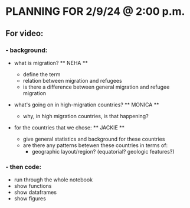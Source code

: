 # PLANNING FOR 2/9/24 @ 2:00 p.m.

## For video: 

### - background: 
  - what is migration? ** NEHA **
    - define the term 
    - relation between migration and refugees
    - is there a difference between general migration and refugee migration 

  - what's going on in high-migration countries? ** MONICA ** 
    - why, in high migration countries, is that happening? 

  - for the countries that we chose: ** JACKIE ** 
    - give general statistics and background for these countries 
    - are there any patterns betewen these countries in terms of: 
      - geographic layout/region? (equatorial? geologic features?) 
  
### - then code: 
  - run through the whole notebook
  - show functions
  - show dataframes
  - show figures


